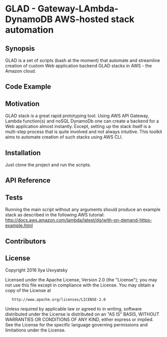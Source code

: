 # GLAD - Gateway-LAmbda-DynamoDB AWS-hosted stack automation

## Synopsis

GLAD is a set of scripts (bash at the moment) that automate and streamline creation of custom Web application backend GLAD stacks in AWS - the Amazon cloud.

## Code Example


## Motivation

GLAD stack is a great rapid prototyping tool.
Using AWS API Gateway, Lambda function(s) and noSQL DynamoDb one can create a backend for a Web application almost instantly. Except, setting up the stack itself is a multi-step process that is quite involved and not always intuitive.
This toolkit aims to automate creation of such stacks using AWS CLI.

## Installation

Just clone the project and run the scripts.

## API Reference


## Tests

Running the main script without any arguments should produce an example stack as described in the following AWS tutorial: http://docs.aws.amazon.com/lambda/latest/dg/with-on-demand-https-example.html

## Contributors


## License

   Copyright 2016 Ilya Usvyatsky

   Licensed under the Apache License, Version 2.0 (the "License");
   you may not use this file except in compliance with the License.
   You may obtain a copy of the License at

       http://www.apache.org/licenses/LICENSE-2.0

   Unless required by applicable law or agreed to in writing, software
   distributed under the License is distributed on an "AS IS" BASIS,
   WITHOUT WARRANTIES OR CONDITIONS OF ANY KIND, either express or implied.
   See the License for the specific language governing permissions and
   limitations under the License.
